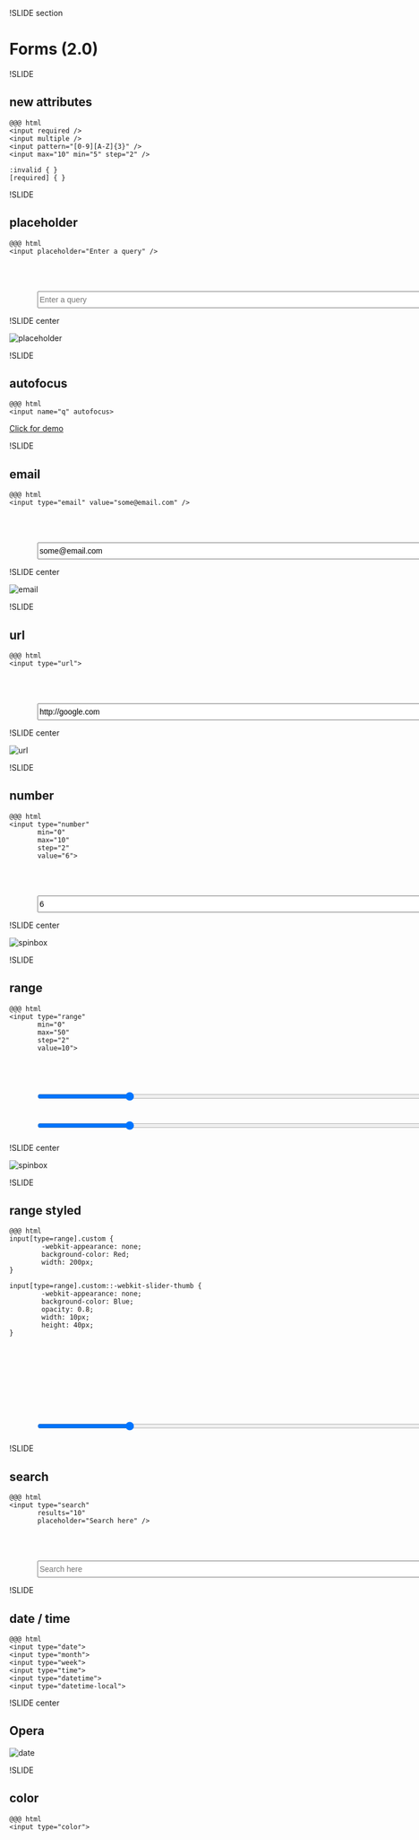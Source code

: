 !SLIDE section

# Forms (2.0) #

!SLIDE

## new attributes
	@@@ html
	<input required />
	<input multiple />
	<input pattern="[0-9][A-Z]{3}" />
	<input max="10" min="5" step="2" />

	:invalid { }
	[required] { }

!SLIDE
## placeholder ##

	@@@ html
	<input placeholder="Enter a query" />


<input placeholder="Enter a query" style="width: 800px; height: 30px; font-size: 1em; margin-left: 50px; margin-top: 50px; " />
	
!SLIDE center

![placeholder](img/placeholder.png)

!SLIDE
## autofocus ##

	@@@ html
	<input name="q" autofocus>

<a class="demo" href="http://diveintohtml5.org/examples/input-autofocus.html" target="_blank">Click for demo</a>

!SLIDE
## email ##

	@@@ html
	<input type="email" value="some@email.com" />

<input type="email" value="some@email.com" style="width: 800px; height: 30px; font-size: 1em; margin-left: 50px; margin-top: 50px; " />


!SLIDE center

![email](img/email.png)

!SLIDE
## url ##

	@@@ html
	<input type="url">

<input type="url" value="http://google.com" style="width: 800px; height: 30px; font-size: 1em; margin-left: 50px; margin-top: 50px; " />


!SLIDE center

![url](img/url.png)

!SLIDE
## number ##
	@@@ html
	<input type="number"
	       min="0"
	       max="10"
	       step="2"
	       value="6">

<input type="number" step="2" min="0" max="10" value="6" style="width: 800px; height: 30px; font-size: 1em; margin-left: 50px; margin-top: 50px; " />


!SLIDE center

![spinbox](img/spinbox.png)

!SLIDE

## range ##
	@@@ html
	<input type="range"
	       min="0"
	       max="50"
	       step="2"
	       value=10">

<input type="range" min="0" max="50" step="2" value="10" style="width: 800px; height: 30px; font-size: 1em; margin-left: 50px; margin-top: 50px; " />
<input class="custom" type="range" min="0" max="50" step="2" value="10" style="width: 800px; height: 30px; font-size: 1em; margin-left: 50px; margin-top: 20px; " />

!SLIDE center

![spinbox](img/iphone_input_range.jpg)

!SLIDE

## range styled ##
	@@@ html
	input[type=range].custom {
			-webkit-appearance: none;
			background-color: Red;
			width: 200px;
	}

	input[type=range].custom::-webkit-slider-thumb {
			-webkit-appearance: none;
			background-color: Blue;
			opacity: 0.8;
			width: 10px;
			height: 40px;
	}

<input class="custom" type="range" min="0" max="50" step="2" value="10" style="width: 800px; height: 30px; font-size: 1em; margin-left: 50px; margin-top: 130px; " />


!SLIDE

## search ##
	@@@ html
	<input type="search"
	       results="10"
	       placeholder="Search here" />


<input type="search" results="10" placeholder="Search here" style="width: 800px; height: 30px; font-size: 1em; margin-left: 50px; margin-top: 50px; "  />

!SLIDE

## date / time ##
	@@@ html
	<input type="date">
	<input type="month">
	<input type="week">
	<input type="time">
	<input type="datetime">
	<input type="datetime-local">

!SLIDE center

## Opera

![date](img/input-type-date.png)

!SLIDE

## color ##
	@@@ html
	<input type="color">

